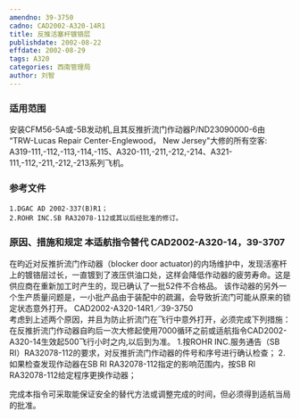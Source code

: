 ```yaml
---
amendno: 39-3750
cadno: CAD2002-A320-14R1
title: 反推活塞杆镀铬层
publishdate: 2002-08-22
effdate: 2002-08-29
tags: A320
categories: 西南管理局
author: 刘智
---
```


### 适用范围 
安装CFM56-5A或-5B发动机,且其反推折流门作动器P/ND23090000-6由 “TRW-Lucas Repair Center-Englewood， New Jersey"大修的所有空客:
A319-111,-112,-113,-114,-115、A320-111,-211,-212,-214、A321-111,-112,-211,-212,-213系列飞机。

<!--more-->
### 参考文件
    1.DGAC AD 2002-337(B)R1；
    2.ROHR INC.SB RA32078-112或其以后经批准的修订。

### 原因、措施和规定 本适航指令替代 CAD2002-A320-14，39-3707
 在昀近对反推折流门作动器（blocker door actuator)的内场维护中，发现活塞杆上的镀铬层过长，一直镀到了液压供油口处，这样会降低作动器的疲劳寿命。这是供应商在重新加工时产生的，现已确认了一批52件不合格品。 
该作动器的另外一个生产质量问题是，一小批产品由于装配中的疏漏，会导致折流门可能从原来的锁定状态意外打开。 
  CAD2002-A320-14R1／39-3750   
考虑到上述两个原因，并且为防止折流门在飞行中意外打开，必须完成下列措施： 在反推折流门作动器自昀后一次大修起使用7000循环之前或适航指令CAD2002-A320-14生效起500飞行小时之内,以后到为准。 
1.按ROHR 
INC.服务通告（SB RI）RA32078-112的要求，对反推折流门作动器的件号和序号进行确认检查； 
2.
如果检查发现作动器在SB RI RA32078-112指定的影响范围内，按SB RI RA32078-112给定程序更换作动器； 

完成本指令可采取能保证安全的替代方法或调整完成的时间，但必须得到适航当局的批准。

